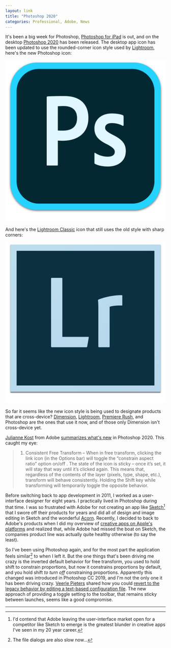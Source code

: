 ```yaml
---
layout: link
title: "Photoshop 2020"
categories: Professional, Adobe, News
---
```


It's been a big week for Photoshop, [Photoshop for iPad](https://apps.apple.com/us/app/adobe-photoshop/id1457771281) is out, and on the desktop [Photoshop 2020](https://www.adobe.com/products/photoshop.html) has been released. The desktop app icon has been updated to use the rounded-corner icon style used by [Lightroom](https://www.adobe.com/products/photoshop-lightroom.html), here's the new Photoshop icon:

![Photoshop Icon](/assets/2019-11-07-photoshop-icon.png)

And here's the [Lightroom Classic](https://www.adobe.com/products/photoshop-lightroom-classic.html) icon that still uses the old style with sharp corners:

![Lightroom Icon](/assets/2019-11-07-lightroom-icon.png)

So far it seems like the new icon style is being used to designate products that are cross-device? [Dimension](https://www.adobe.com/products/dimension.html), [Lightroom](https://www.adobe.com/products/photoshop-lightroom.html), [Premiere Rush](https://www.adobe.com/products/premiere-rush.html), and Photoshop are the ones that use it now, and of those only Dimension isn't cross-device yet.

[Julianne Kost](https://twitter.com/julieannekost) from Adobe [summarizes what's new](http://blogs.adobe.com/jkost/2019/11/adobe-announces-updates-and-new-features-for-photoshop.html) in Photoshop 2020. This caught my eye:

> 1) Consistent Free Transform – When in free transform, clicking the link icon (in the Options bar) will toggle the  “constrain aspect ratio” option on/off . The state of the icon is sticky – once it’s set, it will stay that way until it’s clicked again. This means that, regardless of the contents of the layer (pixels, type, shape, etc.), transform will behave consistently. Holding the Shift key while transforming will temporarily toggle the opposite behavior.

Before switching back to app development in 2011, I worked as a user-interface designer for eight years. I practically lived in Photoshop during that time. I was so frustrated with Adobe for not creating an app like [Sketch](https://www.sketch.com/)[^missingtheboatonsketch] that I swore off their products for years and did all of design and image editing in Sketch and the wonderful [Acorn](https://flyingmeat.com/acorn/). Recently, I decided to back to Adobe's products when I did my overview of [creative apps on Apple's platforms](https://blog.robenkleene.com/2019/08/07/apples-app-stores-have-failed-creative-apps/) and realized that, while Adobe had missed the boat on Sketch, the companies product line was actually quite healthy otherwise (to say the least).

So I've been using Photoshop again, and for the most part the application feels similar[^photoshopslowdialogs] to when I left it. But the one things that's been driving me crazy is the inverted default behavior for free transform, you used to hold shift to constrain proportions, but now it constrains proportions by default, and you hold shift *to turn off* constraining proportions. Apparently this changed was introduced in Photoshop CC 2019, and I'm not the only one it has been driving crazy. [Veerle Pieters](https://twitter.com/vpieters) shared how you could [revert to the legacy behavior by editing a text-based configuration file](https://veerle.duoh.com/design/get-back-to-the-legacy-transform-behavior-in-photoshop-cc2019). The new approach of providing a toggle setting to the toolbar, that remains sticky between launches, seems like a good compromise.

* * *

[^missingtheboatonsketch]: I'd contend that Adobe leaving the user-interface market open for a competitor like Sketch to emerge is the greatest blunder in creative apps I've seen in my 20 year career.
[^photoshopslowdialogs]: The file dialogs are also slow now...

